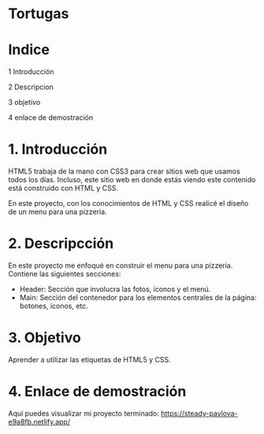 # Tortugas
# Indice
1 Introducción

2 Descripcion

3 objetivo

4 enlace de demostración
# 1. Introducción
HTML5 trabaja de la mano con CSS3 para crear sitios web que usamos todos los días. Incluso, este sitio web en donde estás viendo este contenido está construido con HTML y CSS.

En este proyecto, con los conocimientos de HTML y CSS realicé el diseño de un menu para una pizzeria.
# 2. Descripcción
En este proyecto me enfoqué en construir el menu para una pizzeria. Contiene las siguientes secciones:

* Header: Sección que involucra las fotos, íconos y el menú.
* Main: Sección del contenedor para los elementos centrales de la página:  botones, íconos, etc.

# 3. Objetivo
Aprender a utilizar las etiquetas de HTML5 y CSS.
# 4. Enlace de demostración
Aquí puedes visualizar mi proyecto terminado: https://steady-pavlova-e9a8fb.netlify.app/
